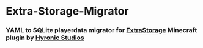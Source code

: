 # Extra-Storage-Migrator
### YAML to SQLite playerdata migrator for <a href="https://www.mc-market.org/resources/19319/">ExtraStorage</a> Minecraft plugin by <a href="https://www.mc-market.org/members/247237/">Hyronic Studios</a>
